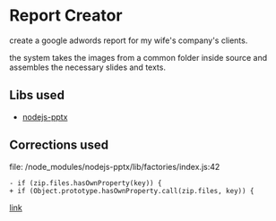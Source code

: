 # Report Creator

create a google adwords report for my wife's company's clients.

the system takes the images from a common folder inside source and assembles the necessary slides and texts.

## Libs used

- [nodejs-pptx](https://www.npmjs.com/package/nodejs-pptx)

## Corrections used

file: /node_modules/nodejs-pptx/lib/factories/index.js:42

```
- if (zip.files.hasOwnProperty(key)) {
+ if (Object.prototype.hasOwnProperty.call(zip.files, key)) {
```

[link](https://github.com/heavysixer/node-pptx/issues/83)

